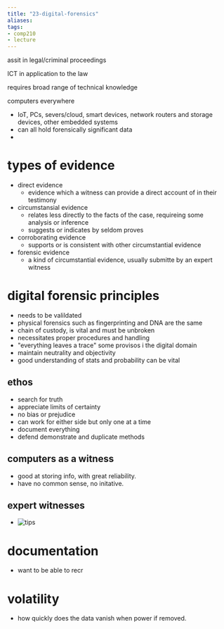 ```yaml
---
title: "23-digital-forensics"
aliases: 
tags: 
- comp210
- lecture
---
```


assit in legal/criminal proceedings

ICT in application to the law

requires broad range of technical knowledge

computers everywhere
- IoT, PCs, severs/cloud, smart devices, network routers and storage devices, other embedded systems
- can all hold forensically significant data
- 


# types of evidence
- direct evidence
	- evidence which a witness can provide a direct account of in their testimony
- circumstansial evidence
	- relates less directly to the facts of the case, requireing some analysis or inference
	- suggests or indicates by seldom proves
- corroborating evidence
	- supports or is consistent with other circumstantial evidence
- forensic evidence
	- a kind of circumstantial evidence, usually submitte by an expert witness

# digital forensic principles
- needs to be valildated
- physical forensics such as fingerprinting and DNA are the same
- chain of custody, is vital and must be unbroken
- necessitates proper procedures and handling
- "everything leaves a trace" some provisos i the digital domain
- maintain neutrality and objectivity
- good understanding of stats and probability can be vital

## ethos
- search for truth
- appreciate limits of certainty
- no bias or prejudice
- can work for either side but only one at a time
- document everything
- defend demonstrate and duplicate methods

## computers as a witness
- good at storing info, with great reliability.
- have no common sense, no initative.

## expert witnesses
- ![tips](https://i.imgur.com/6z7FpgU.png)

# documentation
- want to be able to recr

# volatility
- how quickly does the data vanish when power if removed.